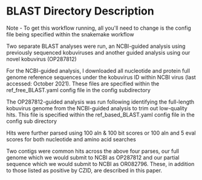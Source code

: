 # BLAST Directory Description

Note - To get this workflow running, all you'll need to change is the config file being specified within the snakemake workflow

Two separate BLAST analyses were run, an NCBI-guided analysis using previously sequenced kobuviruses and another guided analysis using our novel kobuvirus (OP287812)

For the NCBI-guided analysis, I downloaded all nucleotide and protein full genome reference sequences under the kobuvirus ID within NCBI virus (last accessed: October 2021). These files are specified within the ref_free_BLAST.yaml config file in the config subdirectory

The OP287812-guided analysis was run following identifying the full-length kobuvirus genome from the NCBI-guided analysis to trim out low-quality hits. This file is specified within the ref_based_BLAST.yaml config file in the config sub directory

Hits were further parsed using 100 aln & 100 bit scores or 100 aln and 5 eval scores for both nucleotide and amino acid searches

Two contigs were common hits across the above four parses, our full genome which we would submit to NCBI as OP287812 and our partial sequence which we would submit to NCBI as OR082796. These, in addition to those listed as positive by CZID, are described in this paper. 
